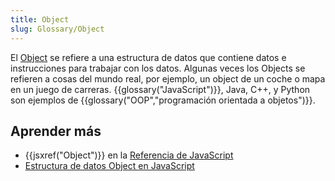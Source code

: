 ```yaml
---
title: Object
slug: Glossary/Object
---
```


El [Object](/es/docs/Web/JavaScript/Referencia/Objetos_globales/Object) se refiere a una estructura de datos que contiene datos e instrucciones para trabajar con los datos. Algunas veces los Objects se refieren a cosas del mundo real, por ejemplo, un object de un coche o mapa en un juego de carreras. {{glossary("JavaScript")}}, Java, C++, y Python son ejemplos de {{glossary("OOP","programación orientada a objetos")}}.

## Aprender más

- {{jsxref("Object")}} en la [Referencia de JavaScript](/es/docs/Web/JavaScript/Referencia)
- [Estructura de datos Object en JavaScript](/es/docs/Web/JavaScript/Data_structures#Objects)
